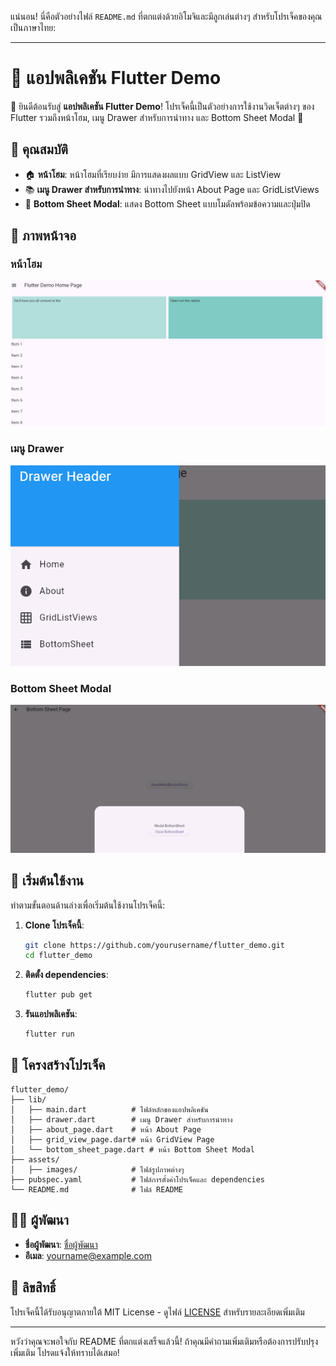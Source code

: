 แน่นอน! นี่คือตัวอย่างไฟล์ `README.md` ที่ตกแต่งด้วยอิโมจิและมีลูกเล่นต่างๆ สำหรับโปรเจ็คของคุณเป็นภาษาไทย:

---

# 📱 แอปพลิเคชัน Flutter Demo

🎉 ยินดีต้อนรับสู่ **แอปพลิเคชัน Flutter Demo**! โปรเจ็คนี้เป็นตัวอย่างการใช้งานวิดเจ็ตต่างๆ ของ Flutter รวมถึงหน้าโฮม, เมนู Drawer สำหรับการนำทาง และ Bottom Sheet Modal 🚀

## 🌟 คุณสมบัติ

- 🏠 **หน้าโฮม**: หน้าโฮมที่เรียบง่าย มีการแสดงผลแบบ GridView และ ListView
- 📚 **เมนู Drawer สำหรับการนำทาง**: นำทางไปยังหน้า About Page และ GridListViews
- 📜 **Bottom Sheet Modal**: แสดง Bottom Sheet แบบโมดัลพร้อมข้อความและปุ่มปิด

## 📸 ภาพหน้าจอ

### หน้าโฮม
![Home Page](รูปเเนะนำ/Home.PNG)

### เมนู Drawer
![Drawer Menu](รูปเเนะนำ/drawer.PNG)

### Bottom Sheet Modal
![Bottom Sheet Modal](รูปเเนะนำ/modalbottomsheet.PNG)

## 🚀 เริ่มต้นใช้งาน

ทำตามขั้นตอนด้านล่างเพื่อเริ่มต้นใช้งานโปรเจ็คนี้:

1. **Clone โปรเจ็คนี้**:
    ```bash
    git clone https://github.com/yourusername/flutter_demo.git
    cd flutter_demo
    ```

2. **ติดตั้ง dependencies**:
    ```bash
    flutter pub get
    ```

3. **รันแอปพลิเคชัน**:
    ```bash
    flutter run
    ```

## 🔧 โครงสร้างโปรเจ็ค

```plaintext
flutter_demo/
├── lib/
│   ├── main.dart          # ไฟล์หลักของแอปพลิเคชัน
│   ├── drawer.dart        # เมนู Drawer สำหรับการนำทาง
│   ├── about_page.dart    # หน้า About Page
│   ├── grid_view_page.dart# หน้า GridView Page
│   └── bottom_sheet_page.dart # หน้า Bottom Sheet Modal
├── assets/
│   ├── images/            # ไฟล์รูปภาพต่างๆ
├── pubspec.yaml           # ไฟล์การตั้งค่าโปรเจ็คและ dependencies
└── README.md              # ไฟล์ README
```

## 👨‍💻 ผู้พัฒนา

- **ชื่อผู้พัฒนา**: [ชื่อผู้พัฒนา](https://github.com/yourusername)
- **อีเมล**: yourname@example.com

## 📄 ลิขสิทธิ์

โปรเจ็คนี้ได้รับอนุญาตภายใต้ MIT License - ดูไฟล์ [LICENSE](LICENSE) สำหรับรายละเอียดเพิ่มเติม

---

หวังว่าคุณจะพอใจกับ README ที่ตกแต่งเสร็จแล้วนี้! ถ้าคุณมีคำถามเพิ่มเติมหรือต้องการปรับปรุงเพิ่มเติม โปรดแจ้งให้ทราบได้เสมอ!
